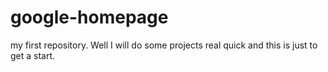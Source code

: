 # google-homepage
my first repository.
Well I will do some projects real quick and this is just to get a start.
